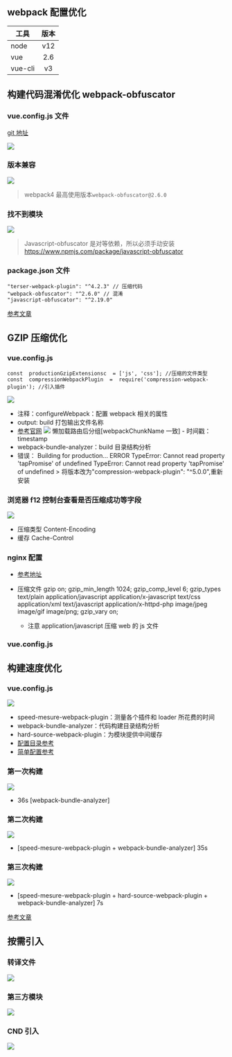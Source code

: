 ## webpack 配置优化

| 工具    | 版本 |
| ------- | :--: |
| node    | v12  |
| vue     | 2.6  |
| vue-cli |  v3  |

## 构建代码混淆优化 webpack-obfuscator

### vue.config.js 文件

[git 地址](https://github.com/javascript-obfuscator/webpack-obfuscator)

<img src="/前端/vue2/11.png" />

### 版本兼容

<img src="/前端/vue2/12.png" />

> webpack4 最高使用版本`webpack-obfuscator@2.6.0`

### 找不到模块

<img src="/前端/vue2/13.png" />

> Javascript-obfuscator 是对等依赖，所以必须手动安装
> https://www.npmjs.com/package/javascript-obfuscator

### package.json 文件

```
"terser-webpack-plugin": "^4.2.3" // 压缩代码
"webpack-obfuscator": "^2.6.0" // 混淆
"javascript-obfuscator": "^2.19.0"
```

[参考文章](https://www.cnblogs.com/dragonir/p/14445767.html)

## GZIP 压缩优化

### vue.config.js

```
const  productionGzipExtensionsc  = ['js', 'css']; //压缩的文件类型
const  compressionWebpackPlugin  =  require('compression-webpack-plugin'); //引入插件
```

<img src="/前端/vue2/8.png" />

- 注释：configureWebpack：配置 webpack 相关的属性
- output: build 打包输出文件名称
- [参考官网](https://webpack.docschina.org/api/module-methods)
  <img src="/前端/vue2/9.png" />
  懒加载路由后分组[webpackChunkName 一致] - 时间戳：timestamp
- webpack-bundle-analyzer：build 目录结构分析
- 错误： Building for production... ERROR TypeError: Cannot read property 'tapPromise' of undefined
  TypeError: Cannot read property 'tapPromise' of undefined > 将版本改为"compression-webpack-plugin": "^5.0.0",重新安装

### 浏览器 f12 控制台查看是否压缩成功等字段

<img src="/前端/vue2/10.png" />

- 压缩类型 Content-Encoding
- 缓存 Cache-Control

### nginx 配置

- [参考地址](https://www.nginx.cn/doc/standard/httpgzip.html)
- 压缩文件
  gzip on;
  gzip_min_length 1024;
  gzip_comp_level 6;
  gzip_types text/plain application/javascript application/x-javascript text/css application/xml text/javascript application/x-httpd-php image/jpeg image/gif image/png;
  gzip_vary on;

  - 注意 application/javascript 压缩 web 的 js 文件

### vue.config.js

## 构建速度优化

### vue.config.js

<img src="/前端/vue2/14.png" />

- speed-mesure-webpack-plugin：测量各个插件和 loader 所花费的时间
- webpack-bundle-analyzer：代码构建目录结构分析
- hard-source-webpack-plugin：为模块提供中间缓存
- [配置目录参考](https://cli.vuejs.org/zh/config/#vue-config-js)
- [简单配置参考](https://cli.vuejs.org/zh/guide/webpack.html)

### 第一次构建

<img src="/前端/vue2/15.png" />

- 36s [webpack-bundle-analyzer]

### 第二次构建

<img src="/前端/vue2/16.png" />

- [speed-mesure-webpack-plugin + webpack-bundle-analyzer] 35s

### 第三次构建

<img src="/前端/vue2/17.png" />

- [speed-mesure-webpack-plugin + hard-source-webpack-plugin + webpack-bundle-analyzer] 7s

[参考文章](https://segmentfault.com/a/1190000022205477)

## 按需引入

### 转译文件

<img src="/前端/vue2/18.png" />
  
### 第三方模块

<img src="/前端/vue2/19.png" />

### CND 引入

<img src="/前端/vue2/20.png" />
